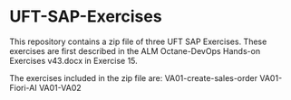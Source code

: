 # UFT-SAP-Exercises

This repository contains a zip file of three UFT SAP Exercises.
These exercises are first described in the ALM Octane-DevOps Hands-on Exercises v43.docx in Exercise 15.

The exercises included in the zip file are:
VA01-create-sales-order
VA01-Fiori-AI
VA01-VA02
